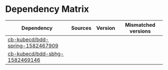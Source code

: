 # Dependency Matrix

Dependency | Sources | Version | Mismatched versions
---------- | ------- | ------- | -------------------
[cb-kubecd/bdd-spring-1582467909](https://github.com/cb-kubecd/bdd-spring-1582467909.git) |  | []() | 
[cb-kubecd/bdd-sbhg-1582469146](https://github.com/cb-kubecd/bdd-sbhg-1582469146.git) |  | []() | 
